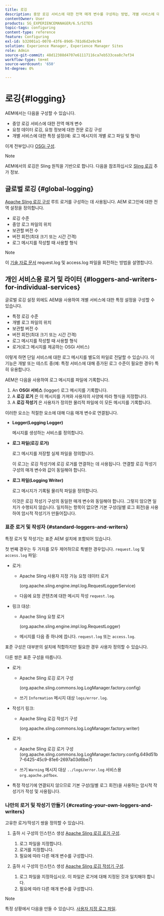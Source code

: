 ```yaml
---
title: 로깅
description: 중앙 로깅 서비스에 대한 전역 매개 변수를 구성하는 방법, 개별 서비스에 대한 특정 설정 또는 데이터 로깅을 요청하는 방법에 대해 알아봅니다.
contentOwner: User
products: SG_EXPERIENCEMANAGER/6.5/SITES
topic-tags: configuring
content-type: reference
feature: Configuring
exl-id: b32001a1-0078-43f6-89d6-781d6d2e9c94
solution: Experience Manager, Experience Manager Sites
role: Admin
source-git-commit: 48d12388d4707e61117116ca7eb533cea8c7ef34
workflow-type: tm+mt
source-wordcount: '650'
ht-degree: 0%

---
```


# 로깅{#logging}

AEM에서는 다음을 구성할 수 있습니다.

* 중앙 로깅 서비스에 대한 전역 매개 변수
* 요청 데이터 로깅, 요청 정보에 대한 전문 로깅 구성
* 개별 서비스에 대한 특정 설정(예: 로그 메시지의 개별 로그 파일 및 형식)

이게 전부입니다 [OSGi 구성](/help/sites-deploying/configuring-osgi.md).

>[!NOTE]
>
>AEM에서의 로깅은 Sling 원칙을 기반으로 합니다. 다음을 참조하십시오 [Sling 로깅](https://sling.apache.org/site/logging.html) 추가 정보.

## 글로벌 로깅 {#global-logging}

[Apache Sling 로깅 구성](/help/sites-deploying/osgi-configuration-settings.md) 루트 로거를 구성하는 데 사용됩니다. AEM 로그인에 대한 전역 설정을 정의합니다.

* 로깅 수준
* 중앙 로그 파일의 위치
* 보관할 버전 수
* 버전 회전(최대 크기 또는 시간 간격)
* 로그 메시지를 작성할 때 사용할 형식

>[!NOTE]
>
>이 [기술 자료 문서](https://helpx.adobe.com/experience-manager/kb/HowToRotateRequestAndAccessLog.html) request.log 및 access.log 파일을 회전하는 방법을 설명합니다.

## 개인 서비스용 로거 및 라이터 {#loggers-and-writers-for-individual-services}

글로벌 로깅 설정 외에도 AEM을 사용하여 개별 서비스에 대한 특정 설정을 구성할 수 있습니다.

* 특정 로깅 수준
* 개별 로그 파일의 위치
* 보관할 버전 수
* 버전 회전(최대 크기 또는 시간 간격)
* 로그 메시지를 작성할 때 사용할 형식
* 로거(로그 메시지를 제공하는 OSGi 서비스)

이렇게 하면 단일 서비스에 대한 로그 메시지를 별도의 파일로 전달할 수 있습니다. 이 기능은 개발 또는 테스트 중(예: 특정 서비스에 대해 증가된 로그 수준이 필요한 경우) 특히 유용합니다.

AEM은 다음을 사용하여 로그 메시지를 파일에 기록합니다.

1. An **OSGI 서비스** (logger) 로그 메시지를 기록합니다.
1. A **로깅 로거** 은 이 메시지를 가져와 사용자의 사양에 따라 형식을 지정합니다.
1. A **로깅 작성기** 은 사용자가 정의한 물리적 파일에 이 모든 메시지를 기록합니다.

이러한 요소는 적절한 요소에 대해 다음 매개 변수로 연결됩니다.

* **Logger(Logging Logger)**

  메시지를 생성하는 서비스를 정의합니다.

* **로그 파일(로깅 로거)**

  로그 메시지를 저장할 실제 파일을 정의합니다.

  이 로그는 로깅 작성기에 로깅 로거를 연결하는 데 사용됩니다. 연결할 로깅 작성기 구성의 매개 변수와 값이 동일해야 합니다.

* **로그 파일(Logging Writer)**

  로그 메시지가 기록될 물리적 파일을 정의합니다.

  이것은 로깅 작성기 구성의 동일한 매개 변수와 동일해야 합니다. 그렇지 않으면 일치가 수행되지 않습니다. 일치하는 항목이 없으면 기본 구성(일별 로그 회전)을 사용하여 암시적 작성기가 만들어집니다.

### 표준 로거 및 작성자 {#standard-loggers-and-writers}

특정 로거 및 작성기는 표준 AEM 설치에 포함되어 있습니다.

첫 번째 경우는 두 가지를 모두 제어하므로 특별한 경우입니다. `request.log` 및 `access.log` 파일:

* 로거:

   * Apache Sling 사용자 지정 가능 요청 데이터 로거

     (org.apache.sling.engine.impl.log.RequestLoggerService)

   * 다음에 요청 콘텐츠에 대한 메시지 작성 `request.log`.

* 링크 대상:

   * Apache Sling 요청 로거

     (org.apache.sling.engine.impl.log.RequestLogger)

   * 메시지를 다음 중 하나에 씁니다. `request.log` 또는 `access.log`.

표준 구성은 대부분의 설치에 적합하지만 필요한 경우 사용자 정의할 수 있습니다.

다른 쌍은 표준 구성을 따릅니다.

* 로거:

   * Apache Sling 로깅 로거 구성

     (org.apache.sling.commons.log.LogManager.factory.config)

   * 쓰기 `Information` 메시지 대상 `logs/error.log`.

* 작성기 링크:

   * Apache Sling 로깅 작성기 구성

     (org.apache.sling.commons.log.LogManager.factory.writer)

* 로거:

   * Apache Sling 로깅 로거 구성(org.apache.sling.commons.log.LogManager.factory.config.649d51b7-6425-45c9-81e6-2697a03d6be7)

   * 쓰기 `Warning` 메시지 대상 `../logs/error.log` 서비스용 `org.apache.pdfbox`.

* 특정 작성기에 연결되지 않으므로 기본 구성(일별 로그 회전)을 사용하는 암시적 작성기가 작성 및 사용됩니다.

### 나만의 로거 및 작성기 만들기 {#creating-your-own-loggers-and-writers}

고유한 로거/작성기 쌍을 정의할 수 있습니다.

1. 출하 시 구성의 인스턴스 생성 [Apache Sling 로깅 로거 구성](/help/sites-deploying/osgi-configuration-settings.md).

   1. 로그 파일을 지정합니다.
   1. 로거를 지정합니다.
   1. 필요에 따라 다른 매개 변수를 구성합니다.

1. 출하 시 구성의 인스턴스 생성 [Apache Sling 로깅 작성기 구성](/help/sites-deploying/osgi-configuration-settings.md).

   1. 로그 파일을 지정하십시오. 이 파일은 로거에 대해 지정된 것과 일치해야 합니다.
   1. 필요에 따라 다른 매개 변수를 구성합니다.

>[!NOTE]
>
>특정 상황에서 다음을 만들 수 있습니다. [사용자 지정 로그 파일](/help/sites-deploying/monitoring-and-maintaining.md#create-a-custom-log-file).
